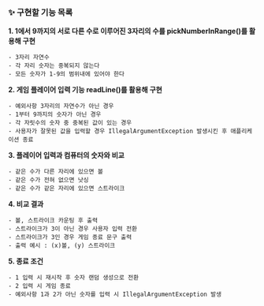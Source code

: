 ### ✨ 구현할 기능 목록

<b>1. 1에서 9까지의 서로 다른 수로 이루어진 3자리의 수를 pickNumberInRange()를 활용해 구현</b>

    - 3자리 자연수
    - 각 자리 숫자는 중복되지 않는다
    - 모든 숫자가 1-9의 범위내에 있어야 한다

<b>2. 게임 플레이어 입력 기능 readLine()를 활용해 구현</b>

    - 예외사항 3자리의 자연수가 아닌 경우
    - 1부터 9까지의 숫자가 아닌 경우
    - 각 자릿수의 숫자 중 중복된 값이 있는 경우
    - 사용자가 잘못된 값을 입력할 경우 IllegalArgumentException 발생시킨 후 애플리케이션 종료

<b>3. 플레이어 입력과 컴퓨터의 숫자와 비교</b>

    - 같은 수가 다른 자리에 있으면 볼
    - 같은 수가 전혀 없으면 낫싱
    - 같은 수가 같은 자리에 있으면 스트라이크

<b>4. 비교 결과</b>

    - 볼, 스트라이크 카운팅 후 출력
    - 스트라이크가 3이 아닌 경우 사용자 입력 전환
    - 스트라이크가 3인 경우 게임 종료 문구 출력
    - 출력 예시 : (x)볼, (y) 스트라이크

<b>5. 종료 조건</b>

    - 1 입력 시 재시작 후 숫자 랜덤 생성으로 전환
    - 2 입력 시 게임 종료
    - 예외사항 1과 2가 아닌 숫자를 입력 시 IllegalArgumentException 발생
